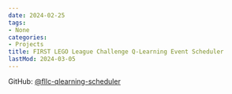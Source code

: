 ```yaml
---
date: 2024-02-25
tags:
- None
categories:
- Projects
title: FIRST LEGO League Challenge Q-Learning Event Scheduler
lastMod: 2024-03-05
---
```

GitHub: [@fllc-qlearning-scheduler](https://github.com/wonyoung-jang/fllc-qlearning-scheduler)
